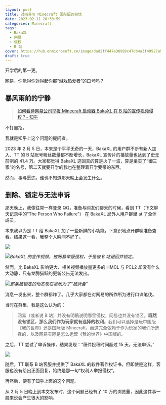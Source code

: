 ```yaml
---
layout: post
title: 对网易与 Minecraft 国际版的担忧
date: 2023-02-11 20:30:59
categories: Minecraft
tags: 
  - BakaXL
  - 网易
  - 侵权
  - B 站
cover: https://hub.onmicrosoft.cn/image/dad2ff447e38989c47db4a3f49927a9d
draft: true
---
```


开学后的第一更。

网易，你觉得你对得起你那“游戏热爱者”的口号吗？

<!-- more -->

## 暴风雨前的宁静

> [如何看待网易公司举报 Minecraft 启动器 BakaXL 在 B 站的宣传视频侵权？- 知乎](https://www.zhihu.com/question/582313498)

不打自招。

我就是知乎上这个问题的提问者。

2023 年 2 月 5 日，本来是个平平无奇的一天，BakaXL 的用户群不断有新人加入、TT 的 B 站账号粉丝数量都不断增长，BakaXL 宣传片的播放量也达到了史无前例的 41.4 万。大家都觉得 BakaXL 这回真的算是火了一波，算是坐实了“御三家”的名号，第二天就要开学的我也在整理着开学要带的东西。

然而，事与愿违。谁也不知道那天晚上会发生什么。

## 删除、锁定与无法申诉

那天晚上，我像往常一样登录 QQ，准备与网友们聊天的时候，看到 TT（下文聊天记录中的“The Person Who Failure”） 在 BakaXL 局外人用户群里 at 了全体成员。

本来我以为是 TT 给 BakaXL 加了一些新鲜的小功能，下意识地点开群聊准备查看。结果这一看，我整个人瞬间不好了。

![](https://hub.onmicrosoft.cn/image/6aa6f05f82ddf3417b0c4fdb5ef4e549)

![](https://hub.onmicrosoft.cn/image/927e2ef5d4aed49feb2192c055975707)_BakaXL 的宣传视频，被网易举报侵权，于是被 B 站退回并锁定。_

然而，比 BakaXL 影响更大、相关视频播放量更多的 HMCL 与 PCL2 却没有什么大动静，只有龙腾猫跃的更新公告无法发出。

![](https://hub.onmicrosoft.cn/image/20b5210a7cfa28dfaaa50481964b94c3)_那条被锁定的动态现在被改为了“被折叠”_

消息一发出来，整个群都炸了。几乎大家都在对网易的所作所为进行口诛笔伐。

当时在群里，我是这么认为的：

> 网易（或者说 B 站）并没有明确说明哪里侵权，网易也并没有锁区。**既然没有锁区，那么我们作为玩家就有选择的权利**。我们可以选择是玩中国版《我的世界》还是国际版 Minecraft，而这完全依赖于作为玩家的我们所选择的，以及网易实际是怎么运营《我的世界》中国版的。

之后，TT 尝试了申诉操作，结果发现：“稿件投稿时间超过 15 天，无法申诉。”

![](https://hub.onmicrosoft.cn/image/c60342b101f4b67d12115e97993875a7)

随后，TT 联系 B 站客服并提供了 BakaXL 的软件著作权证书，但即使是这样，客服也没有给出正面回复，始终是那一句“权利人举报侵权”。

再然后，便有了知乎上面的这个问题。

从 2 月 5 日晚上到本文发布时，这个问题已经有了 10 万的浏览量，因此这件事一般来说会产生很大的影响。

